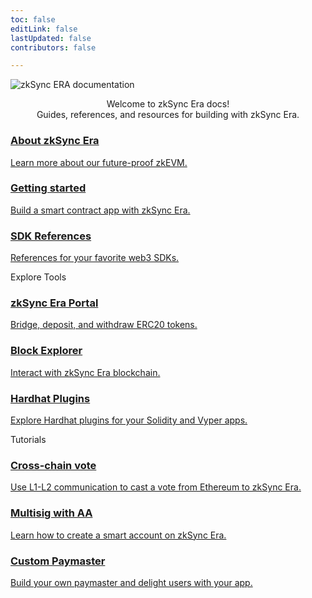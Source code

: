 ```yaml
---
toc: false
editLink: false
lastUpdated: false
contributors: false

---
```


<div>
   <div >
      <div class="landing">
         <div>
         <div class="hero-img">
            <img  src="/logo.svg" 
                  alt="zkSync ERA documentation"
            >
         </div>
         <p class="intro-text" style="text-align:center">Welcome to zkSync Era docs!
         <br>Guides, references, and resources for building with zkSync Era.</p>
         </div>
      </div>
   </div>
</div>
<section>
  <div class="card-container">
    <a href="./dev/fundamentals/zkSync.html" class="card">
      <div class="content">
        <h3>About zkSync Era</h3>
        <p>Learn more about our future-proof zkEVM. </p>
      </div>
    </a>
    <a href="./dev/building-on-zksync/hello-world.html" class="card">
      <div class="content">
        <h3>Getting started</h3>
        <p>Build a smart contract app with zkSync Era.</p>
      </div>
    </a>
    <a href="./api/" class="card">
      <div class="content">
        <h3>SDK References</h3>
        <p>References for your favorite web3 SDKs.</p>
      </div>
    </a>
  </div>
</section>
<div class="cards-heading">
   <span class="title-section">Explore Tools</span>
</div>
<section>
  <div class="card-container">
   <a href="https://portal.zksync.io/bridge" class="card">
      <div class="content">
        <h3>zkSync Era Portal</h3>
        <p>Bridge, deposit, and withdraw ERC20 tokens.</p>
      </div>
   </a>
   <a href="./api/tools/block-explorer/intro.html" class="card">
      <div class="content">
        <h3>Block Explorer</h3>
        <p>Interact with zkSync Era blockchain. </p>
      </div>
   </a>
   <a href="./api/hardhat/getting-started.html" class="card">
         <div class="content">
            <h3>Hardhat Plugins</h3>
            <p>Explore Hardhat plugins for your Solidity and Vyper apps. </p>
         </div>
      </a>
  </div>
</section>
<div class="cards-heading">
   <span class="title-section">Tutorials</span>
</div>
<section>
  <div class="card-container">
   <a href="./dev/tutorials/cross-chain-tutorial.html" class="card">
      <div class="content">
        <h3>Cross-chain vote</h3>
        <p>Use L1-L2 communication to cast a vote from Ethereum to zkSync Era.</p>
      </div>
   </a>
   <a href="./dev/tutorials/custom-aa-tutorial.html" class="card">
      <div class="content">
        <h3>Multisig with AA</h3>
        <p>Learn how to create a smart account on zkSync Era.</p>
      </div>
   </a>
   <a href="./dev/tutorials/custom-paymaster-tutorial.html" class="card">
         <div class="content">
            <h3>Custom Paymaster</h3>
            <p>Build your own paymaster and delight users with your app.</p>
         </div>
      </a>
  </div>
</section>